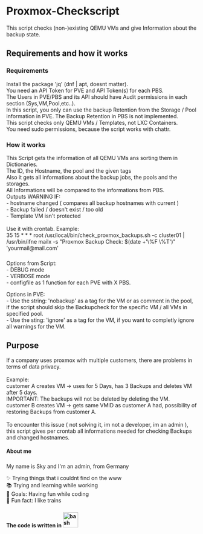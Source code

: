 <h1 align="left">Proxmox-Checkscript</h1>

<p align="left">This script checks (non-)existing QEMU VMs and give Information about the backup state.</p>

###

<h2 align="left">Requirements and how it works</h2>

<h3 align="left">Requirements</h3>

<p align="left">
  Install the package 'jq' (dnf | apt, doesnt matter).<br>
  You need an API Token for PVE and API Token(s) for each PBS.<br>
  The Users in PVE/PBS and its API should have Audit permissions in each section (Sys,VM,Pool,etc..).<br>
  In this script, you only can use the backup Retention from the Storage / Pool information in PVE. The Backup Retention in PBS is not implemented.<br>
  This script checks only QEMU VMs / Templates, not LXC Containers.<br>
  You need sudo permissions, because the script works with chattr.</p>

###

<h3 align="left">How it works</h3>

<p align="left">This Script gets the information of all QEMU VMs ans sorting them in Dictionaries.<br>
The ID, the Hostname, the pool and the given tags<br>
Also it gets all informations about the backup jobs, the pools and the storages.<br>
All Informations will be compared to the informations from PBS.<br>
Outputs WARNING IF:<br>
  - hostname changed ( compares all backup hostnames with current )<br>
  - Backup failed / doesn't exist / too old<br>
  - Template VM isn't protected<br><br>
Use it with crontab. Example:<br>
  35 15 * * * root /usr/local/bin/check_proxmox_backups.sh -c cluster01 |<br>
  /usr/bin/ifne mailx -s "Proxmox Backup Check: $(date +'\%F \%T')" 'yourmail@mail.com'
</p>

###

<p align="left">Options from Script:<br>
  - DEBUG mode<br>
  - VERBOSE mode<br>
  - configfile as 1 function for each PVE with X PBS.</p>

<p align="left">Options in PVE:<br>
  - Use the string: 'nobackup' as a tag for the VM or as comment in the pool, if the script should skip the Backupcheck for the specific VM / all VMs in specified pool.<br>
  - Use the sting: 'ignore' as a tag for the VM, if you want to completly ignore all warnings for the VM.</p>

###

<h2 align="left">Purpose</h2>

<p align="left">
If a company uses proxmox with multiple customers, there are problems in terms of data privacy.<br><br>
Example:<br>
customer A creates VM -> uses for 5 Days, has 3 Backups and deletes VM after 5 days.<br>
IMPORTANT: The backups will not be deleted by deleting the VM.<br>
customer B creates VM -> gets same VMID as customer A had, possibility of restoring Backups from customer A.<br><br>
To encounter this issue ( not solving it, im not a developer, im an admin ),<br>this script gives per crontab all informations needed for checking Backups and changed hostnames.<br>


<h4 align="left">About me</h4>

###

<p align="left">My name is Sky and I'm an admin, from Germany</p>
<p align="left">✨ Trying things that i couldnt find on the www<br>📚 Trying and learning while working<br>🎯 Goals: Having fun while coding<br>🎲 Fun fact: I like trains</p>

###

<h4 align="left">The code is written in <img src="https://cdn.jsdelivr.net/gh/devicons/devicon/icons/bash/bash-original.svg" height="40" alt="bash logo"/></h4>

###
